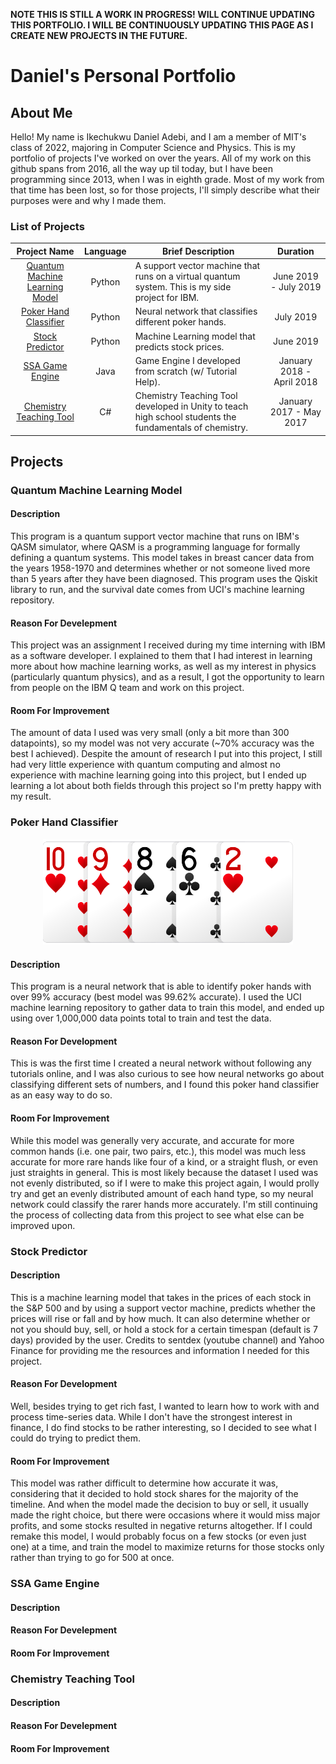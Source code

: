 __NOTE THIS IS STILL A WORK IN PROGRESS! WILL CONTINUE UPDATING THIS PORTFOLIO. I WILL BE CONTINUOUSLY UPDATING THIS PAGE AS I CREATE NEW PROJECTS IN THE FUTURE.__

# Daniel's Personal Portfolio
## About Me
Hello! My name is Ikechukwu Daniel Adebi, and I am a member of MIT's class of 2022, majoring in Computer Science and Physics. This is my portfolio of projects I've worked on over the years. All of my work on this github spans from 2016, all the way up til today, but I have been programming since 2013, when I was in eighth grade. Most of my work from that time has been lost, so for those projects, I'll simply describe what their purposes were and why I made them. 

### List of Projects 

|Project Name | Language | Brief Description | Duration |
|:-----------:|:----------:|------------|:-----------:|
|[Quantum Machine Learning Model](#Quantum-Machine-Learning-Model)| Python | A support vector machine that runs on a virtual quantum system. This is my side project for IBM. | June 2019 - July 2019 |
|[Poker Hand Classifier](#Poker-Hand-Classifier) | Python | Neural network that classifies different poker hands.| July 2019 |
|[Stock Predictor](#Stock-Predictor) | Python | Machine Learning model that predicts stock prices.| June 2019 | 
|[SSA Game Engine](#SSA-Game-Engine) | Java | Game Engine I developed from scratch (w/ Tutorial Help). | January 2018 - April 2018 |
|[Chemistry Teaching Tool](#Chemistry-Teaching-Tool) | C# | Chemistry Teaching Tool developed in Unity to teach high school students the fundamentals of chemistry. | January 2017 - May 2017 |

## Projects 

### Quantum Machine Learning Model
#### Description
This program is a quantum support vector machine that runs on IBM's QASM simulator, where QASM is a programming language for formally defining a quantum systems. This model takes in breast cancer data from the years 1958-1970 and determines whether or not someone lived more than 5 years after they have been diagnosed. This program uses the Qiskit library to run, and the survival date comes from UCI's machine learning repository.
#### Reason For Develepment
This project was an assignment I received during my time interning with IBM as a software developer. I explained to them that I had interest in learning more about how machine learning works, as well as my interest in physics (particularly quantum physics), and as a result, I got the opportunity to learn from people on the IBM Q team and work on this project.
#### Room For Improvement
The amount of data I used was very small (only a bit more than 300 datapoints), so my model was not very accurate (~70% accuracy was the best I achieved). Despite the amount of research I put into this project, I still had very little experience with quantum computing and almost no experience with machine learning going into this project, but I ended up learning a lot about both fields through this project so I'm pretty happy with my result.

### Poker Hand Classifier 
<p align="center"><img src="10h-9d-8s-6c-2h.png" alt="Your image title" width="400" /> </p>

#### Description 
This program is a neural network that is able to identify poker hands with over 99% accuracy (best model was 99.62% accurate). I used the UCI machine learning repository to gather data to train this model, and ended up using over 1,000,000 data points total to train and test the data. 
#### Reason For Development 
This is was the first time I created a neural network without following any tutorials online, and I was also curious to see how neural networks go about classifying different sets of numbers, and I found this poker hand classifier as an easy way to do so. 
#### Room For Improvement
While this model was generally very accurate, and accurate for more common hands (i.e. one pair, two pairs, etc.), this model was much less accurate for more rare hands like four of a kind, or a straight flush, or even just straights in general. This is most likely because the dataset I used was not evenly distributed, so if I were to make this project again, I would prolly try and get an evenly distributed amount of each hand type, so my neural network could classify the rarer hands more accurately. I'm still continuing the process of collecting data from this project to see what else can be improved upon.

### Stock Predictor 
#### Description
This is a machine learning model that takes in the prices of each stock in the S&P 500 and by using a support vector machine, predicts whether the prices will rise or fall and by how much. It can also determine whether or not you should buy, sell, or hold a stock for a certain timespan (default is 7 days) provided by the user. Credits to sentdex (youtube channel) and Yahoo Finance for providing me the resources and information I needed for this project.
#### Reason For Development 
Well, besides trying to get rich fast, I wanted to learn how to work with and process time-series data. While I don't have the strongest interest in finance, I do find stocks to be rather interesting, so I decided to see what I could do trying to predict them. 
#### Room For Improvement
This model was rather difficult to determine how accurate it was, considering that it decided to hold stock shares for the majority of the timeline. And when the model made the decision to buy or sell, it usually made the right choice, but there were occasions where it would miss major profits, and some stocks resulted in negative returns altogether. If I could remake this model, I would probably focus on a few stocks (or even just one) at a time, and train the model to maximize returns for those stocks only rather than trying to go for 500 at once.
 
### SSA Game Engine
#### Description

#### Reason For Develepment

#### Room For Improvement

### Chemistry Teaching Tool
#### Description

#### Reason For Develepment

#### Room For Improvement

